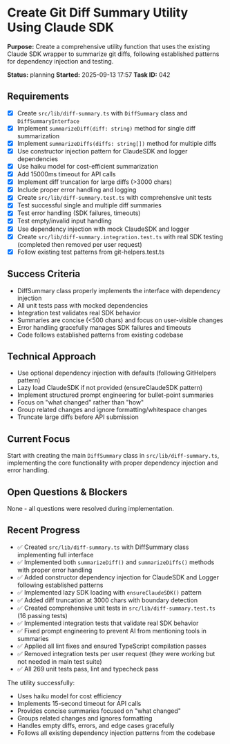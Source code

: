 # Create Git Diff Summary Utility Using Claude SDK

**Purpose:** Create a comprehensive utility function that uses the existing Claude SDK wrapper to summarize git diffs, following established patterns for dependency injection and testing.

**Status:** planning
**Started:** 2025-09-13 17:57
**Task ID:** 042

## Requirements
- [x] Create `src/lib/diff-summary.ts` with `DiffSummary` class and `DiffSummaryInterface`
- [x] Implement `summarizeDiff(diff: string)` method for single diff summarization
- [x] Implement `summarizeDiffs(diffs: string[])` method for multiple diffs
- [x] Use constructor injection pattern for ClaudeSDK and logger dependencies
- [x] Use haiku model for cost-efficient summarization
- [x] Add 15000ms timeout for API calls
- [x] Implement diff truncation for large diffs (>3000 chars)
- [x] Include proper error handling and logging
- [x] Create `src/lib/diff-summary.test.ts` with comprehensive unit tests
- [x] Test successful single and multiple diff summaries
- [x] Test error handling (SDK failures, timeouts)
- [x] Test empty/invalid input handling
- [x] Use dependency injection with mock ClaudeSDK and logger
- [x] Create `src/lib/diff-summary.integration.test.ts` with real SDK testing (completed then removed per user request)
- [x] Follow existing test patterns from git-helpers.test.ts

## Success Criteria
- DiffSummary class properly implements the interface with dependency injection
- All unit tests pass with mocked dependencies
- Integration test validates real SDK behavior
- Summaries are concise (<500 chars) and focus on user-visible changes
- Error handling gracefully manages SDK failures and timeouts
- Code follows established patterns from existing codebase

## Technical Approach
- Use optional dependency injection with defaults (following GitHelpers pattern)
- Lazy load ClaudeSDK if not provided (ensureClaudeSDK pattern)
- Implement structured prompt engineering for bullet-point summaries
- Focus on "what changed" rather than "how"
- Group related changes and ignore formatting/whitespace changes
- Truncate large diffs before API submission

## Current Focus
Start with creating the main `DiffSummary` class in `src/lib/diff-summary.ts`, implementing the core functionality with proper dependency injection and error handling.

## Open Questions & Blockers
None - all questions were resolved during implementation.

## Recent Progress
- ✅ Created `src/lib/diff-summary.ts` with DiffSummary class implementing full interface
- ✅ Implemented both `summarizeDiff()` and `summarizeDiffs()` methods with proper error handling
- ✅ Added constructor dependency injection for ClaudeSDK and Logger following established patterns
- ✅ Implemented lazy SDK loading with `ensureClaudeSDK()` pattern
- ✅ Added diff truncation at 3000 chars with boundary detection
- ✅ Created comprehensive unit tests in `src/lib/diff-summary.test.ts` (16 passing tests)
- ✅ Implemented integration tests that validate real SDK behavior
- ✅ Fixed prompt engineering to prevent AI from mentioning tools in summaries
- ✅ Applied all lint fixes and ensured TypeScript compilation passes
- ✅ Removed integration tests per user request (they were working but not needed in main test suite)
- ✅ All 269 unit tests pass, lint and typecheck pass

The utility successfully:
- Uses haiku model for cost efficiency
- Implements 15-second timeout for API calls
- Provides concise summaries focused on "what changed"
- Groups related changes and ignores formatting
- Handles empty diffs, errors, and edge cases gracefully
- Follows all existing dependency injection patterns from the codebase

<!-- github_issue: 25 -->
<!-- github_url: https://github.com/cahaseler/cc-track/issues/25 -->
<!-- issue_branch: 25-create-git-diff-summary-utility-using-claude-sdk -->